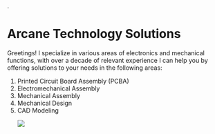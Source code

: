 <html>

<head>
<title>My First Webpage</title>
<meta charset="UTF-8">
<meta name="description" content="This This website is where individuals can learn about me and the services I offer.">.
<meta name="author" content="Jorge Herrera">
</header>

<body>
  <h1>Arcane Technology Solutions</h1>
  <p>Greetings! I specialize in various areas of electronics and mechanical functions, with over a decade of relevant experience I can help you by offering solutions to your needs in the following areas:
<ol>
  <li>Printed Circuit Board Assembly (PCBA)</li>
  <li>Electromechanical Assembly</li>
  <li>Mechanical Assembly</li>
  <li>Mechanical Design</li>
  <li>CAD Modeling</li>
</p>
  <img src="https://content.codecademy.com/articles/github-pages-via-web-app/happy-ice-cream.gif" />
</body>

</html>
